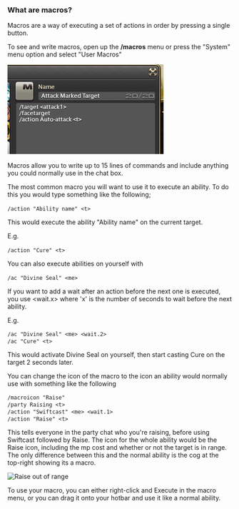 ### What are macros?

Macros are a way of executing a set of actions in order by pressing a single button.

To see and write macros, open up the **/macros** menu or press the "System" menu option and select "User Macros"

![Some default macros](../img/macros.png)

Macros allow you to write up to 15 lines of commands and include anything you could normally use in the chat box.

The most common macro you will want to use it to execute an ability. To do this you would type something like the following;

```/action "Ability name" <t>```

This would execute the ability "Ability name" on the current target.

E.g.

```/action "Cure" <t>```

You can also execute abilities on yourself with <me>

```/ac "Divine Seal" <me>```

If you want to add a wait after an action before the next one is executed, you use <wait.x> where 'x' is the number of seconds to wait before the next ability.

E.g.

```
/ac "Divine Seal" <me> <wait.2>
/ac "Cure" <t>
```

This would activate Divine Seal on yourself, then start casting Cure on the target 2 seconds later.

You can change the icon of the macro to the icon an ability would normally use with something like the following

```
/macroicon "Raise"
/party Raising <t>
/action "Swiftcast" <me> <wait.1>
/action "Raise" <t>
```

This tells everyone in the party chat who you're raising, before using Swiftcast followed by Raise. The icon for the whole ability would be the Raise icon, including the mp cost and whether or not the target is in range. The only difference between this and the normal ability is the cog at the top-right showing its a macro.

![Raise out of range](../img/Raise.png)

To use your macro, you can either right-click and Execute in the macro menu, or you can drag it onto your hotbar and use it like a normal ability.
